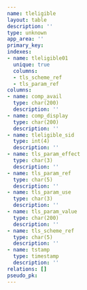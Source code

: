 ```yaml
---
name: tleligible
layout: table
description: ''
type: unknown
app_area: ''
primary_key: 
indexes:
- name: tleligible01
  unique: true
  columns:
  - tls_scheme_ref
  - tls_param_ref
columns:
- name: comp_avail
  type: char(200)
  description: ''
- name: comp_display
  type: char(200)
  description: ''
- name: tleligible_sid
  type: int(4)
  description: ''
- name: tls_param_effect
  type: char(3)
  description: ''
- name: tls_param_ref
  type: char(5)
  description: ''
- name: tls_param_use
  type: char(3)
  description: ''
- name: tls_param_value
  type: char(200)
  description: ''
- name: tls_scheme_ref
  type: char(5)
  description: ''
- name: tstamp
  type: timestamp
  description: ''
relations: []
pseudo_pk: 
---
```


